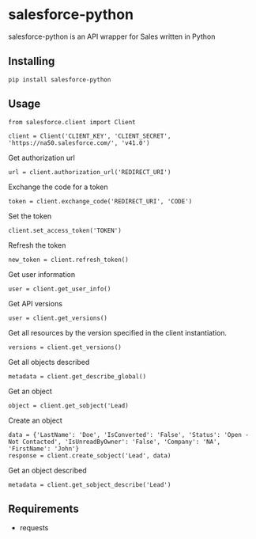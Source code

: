 # salesforce-python

salesforce-python is an API wrapper for Sales written in Python

## Installing
```
pip install salesforce-python
```

## Usage
```
from salesforce.client import Client

client = Client('CLIENT_KEY', 'CLIENT_SECRET', 'https://na50.salesforce.com/', 'v41.0')
```

Get authorization url
```
url = client.authorization_url('REDIRECT_URI')
```

Exchange the code for a token
```
token = client.exchange_code('REDIRECT_URI', 'CODE')
```

Set the token
```
client.set_access_token('TOKEN')
```

Refresh the token
```
new_token = client.refresh_token()
```

Get user information
```
user = client.get_user_info()
```

Get API versions
```
user = client.get_versions()
```

Get all resources by the version specified in the client instantiation.
```
versions = client.get_versions()
```

Get all objects described
```
metadata = client.get_describe_global()
```

Get an object
```
object = client.get_sobject('Lead)
```

Create an object
```
data = {'LastName': 'Doe', 'IsConverted': 'False', 'Status': 'Open - Not Contacted', 'IsUnreadByOwner': 'False', 'Company': 'NA', 'FirstName': 'John'}
response = client.create_sobject('Lead', data)
```

Get an object described
```
metadata = client.get_sobject_describe('Lead')
```

## Requirements
- requests
